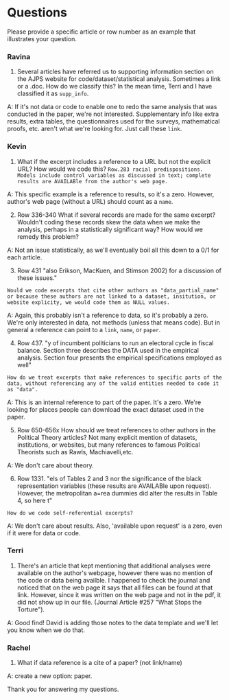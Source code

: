 # Questions

Please provide a specific article or row number as an example that illustrates your question.

### Ravina

  1. Several articles have referred us to supporting information section on the AJPS website for code/dataset/statistical analysis. Sometimes a link or a .doc. How do we classify this? In the mean time, Terri and I have classified it as `supp_info`.

  A: If it's not data or code to enable one to redo the same analysis that was conducted in the paper, we're not interested. Supplementary info like extra results, extra tables, the questionnaires used for the surveys, mathematical proofs, etc. aren't what we're looking for. Just call these `link`.

### Kevin
  1. What if the excerpt includes a reference to a URL but not the explicit URL? How would we code this? `Row.283 racial predispositions. Models include control variables as discussed in text; complete results are AVAILABle from the author's web page.`

  A: This specific example is a reference to results, so it's a zero. However, author's web page (without a URL) should count as a `name`.

  2. Row 336-340
  What if several records are made for the same excerpt?  Wouldn't coding these records skew the data when we make the analysis, perhaps in a statistically significant way? How would we remedy this problem?

  A: Not an issue statistically, as we'll eventually boil all this down to a 0/1 for each article.

  3. Row 431 "also Erikson, MacKuen, and Stimson 2002) for a discussion of these issues."

	Would we code excerpts that cite other authors as "data_partial_name" or because these authors are not linked to a dataset, insitution, or website explicity, we would code them as NULL values.

  A: Again, this probably isn't a reference to data, so it's probably a zero. We're only interested in data, not methods (unless that means code). But in general a reference can point to a `link`, `name`, or `paper`.

  4. Row 437. "y of incumbent politicians to run an electoral cycle in fiscal balance. Section three describes the DATA used in the empirical analysis. Section four presents the empirical specifications employed as well"

	How do we treat excerpts that make references to specific parts of the data, without referencing any of the valid entities needed to code it as "data".

  A: This is an internal reference to part of the paper. It's a zero. We're looking for places people can download the exact dataset used in the paper.

  5. Row 650-656x
	How should we treat references to other authors in the Political Theory articles? Not many explicit mention of datasets, institutions, or websites, but many references to famous Political Theorists such as Rawls, Machiavelli,etc.

  A: We don't care about theory.

  6. Row 1331. "els of Tables 2 and 3 nor the significance of the black representation variables (these results are AVAILABle upon request). However, the metropolitan a=rea dummies did alter the results in Table 4, so here t"

	How do we code self-referential excerpts?

  A: We don't care about results. Also, 'available upon request' is a zero, even if it were for data or code.

### Terri
  1. There's an article that kept mentioning that additional analyses were available on the author's webpage, however there was no mention of the code or data being availble. I happened to check the journal and noticed that on the web page it says that all files can be found at that link. However, since it was written on the web page and not in the pdf, it did not show up in our file. (Journal Article #257 "What Stops the Torture").

  A: Good find! David is adding those notes to the data template and we'll let you know when we do that.

### Rachel
  1. What if data reference is a cite of a paper? (not link/name)

  A: create a new option: paper.

  Thank you for answering my questions.
